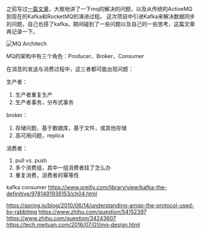 之前写过[一篇文章](https://blog.hufeifei.cn/2020/04/25/Alibaba/MetaQ&Notify/)，大致地讲了一下mq的解决的问题，以及从传统的ActiveMQ到现在的Kafka和RocketMQ的演进过程。
这次项目中引进Kafka来解决数据同步的问题，自己也搭了kafka，期间碰到了一些问题以及自己的一些思考，这篇文章再记录一下。

![MQ Architech](http://www.plantuml.com/plantuml/svg/FSqz2i904CNnVaynfCyL96Yzu05ibimpBYOpE1_tTr6qUloAFs_nQ1Pvx6N7FIYKh6-F8Ew6DRfA4MNGrPHpXNrrKV4yXbw914qLxct3JSwcJzX4pQcMNqFpV1gid_sd2uJ7xHi0)

MQ的架构中有三个角色：Producer、Broker、Consumer

在消息的发送与消费过程中，这三者都可能出现问题：

生产者：
1. 生产者重复生产
2. 生产者事务，分布式事务

broker：
1. 存储问题，基于数据库，基于文件，或其他存储
2. 高可用问题，replica

消费者：
1. pull vs. push
2. 多个消费组，其中一组消费者挂了怎么办
3. 重复消费，消费者的幂等性


kafka consumer
https://www.oreilly.com/library/view/kafka-the-definitive/9781491936153/ch04.html



https://spring.io/blog/2010/06/14/understanding-amqp-the-protocol-used-by-rabbitmq
https://www.zhihu.com/question/54152397
https://www.zhihu.com/question/34243607
https://tech.meituan.com/2016/07/01/mq-design.html
